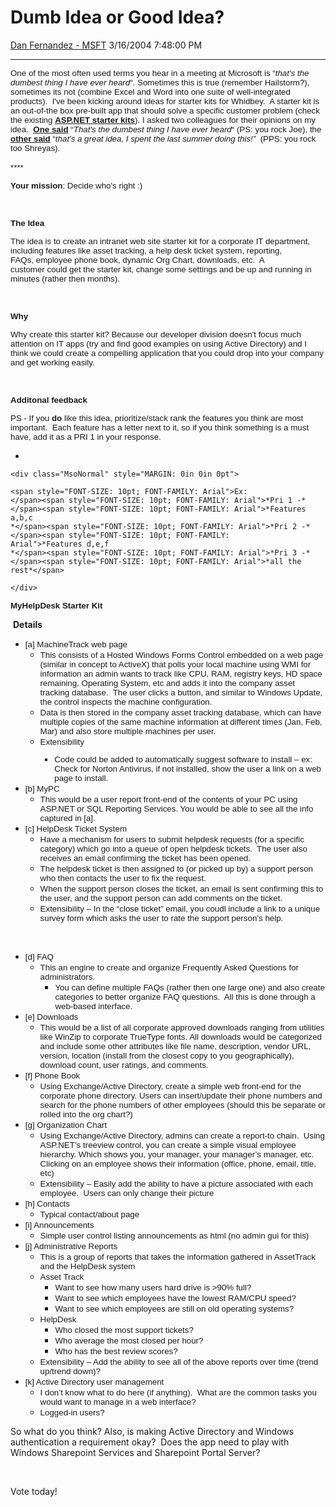 <div id="page">

# Dumb Idea or Good Idea?

[Dan Fernandez -
MSFT](https://social.msdn.microsoft.com/profile/Dan%20Fernandez%20-%20MSFT)
3/16/2004 7:48:00 PM

-----

<div id="content">

<span style="FONT-SIZE: 10pt; FONT-FAMILY: Arial">One of the most often
used terms you hear in a meeting at Microsoft is
“*<span class="underline">that's the dumbest thing I have ever
heard</span>*“. Sometimes this is true (remember Hailstorm?), sometimes
its not (combine Excel and Word into one suite of well-integrated
products).  I've been kicking around ideas for starter kits for
Whidbey.  A starter kit is an out-of-the box pre-built app that should
solve a specific customer problem (check the existing [**ASP.NET starter
kits**](http://www.asp.net/starterkits/)). I asked two colleagues for
their opinions on my idea.  **[One said](http://blogs.msdn.com/joen/)**
“*That's the dumbest thing I have ever heard*“ (PS: you rock Joe), the
[**other said**](http://www.thespoke.net/MyBlog/shredas/MyBlog.aspx)
“*that's a great idea, I spent the last summer doing this\!”*  (PPS:
you rock too Shreyas).</span>

<span style="FONT-SIZE: 10pt; FONT-FAMILY: Arial">****</span> 

<span style="FONT-SIZE: 10pt; FONT-FAMILY: Arial">**Your mission**:
Decide who's right :)</span>

<span style="FONT-SIZE: 10pt; FONT-FAMILY: Arial"></span> 

<span style="FONT-SIZE: 10pt; FONT-FAMILY: Arial">**The Idea**</span>

<span style="FONT-SIZE: 10pt; FONT-FAMILY: Arial">The idea is to create
an intranet web site starter kit for a corporate IT department,
including features like asset tracking, a help desk ticket system,
reporting, FAQs, employee phone book, dynamic Org Chart,
downloads, etc.  A customer could get the starter kit, change some
settings and be up and running in minutes (rather then months).  </span>

<span style="FONT-SIZE: 10pt; FONT-FAMILY: Arial"></span> 

<span style="FONT-SIZE: 10pt; FONT-FAMILY: Arial">**Why**</span>

<span style="FONT-SIZE: 10pt; FONT-FAMILY: Arial">Why create this
starter kit? Because our developer division doesn't focus much
attention on IT apps (try and find good examples on using Active
Directory) and I think we could create a compelling application that you
could drop into your company and get working easily.</span>

<span style="FONT-SIZE: 10pt; FONT-FAMILY: Arial"></span> 

<span style="FONT-SIZE: 10pt; FONT-FAMILY: Arial">**Additonal
feedback**</span>

<span style="FONT-SIZE: 10pt; FONT-FAMILY: Arial">PS - If you **do**
like this idea, prioritize/stack rank the features you think are most
important.  Each feature has a letter next to it, so if you think
something is a must have, add it as a PRI 1 in your response.</span>

  - 
    
    <div class="MsoNormal" style="MARGIN: 0in 0in 0pt">
    
    <span style="FONT-SIZE: 10pt; FONT-FAMILY: Arial">Ex:  
    </span><span style="FONT-SIZE: 10pt; FONT-FAMILY: Arial">*Pri 1 -*
    </span><span style="FONT-SIZE: 10pt; FONT-FAMILY: Arial">*Features
    a,b,c  
    *</span><span style="FONT-SIZE: 10pt; FONT-FAMILY: Arial">*Pri 2 -*
    </span><span style="FONT-SIZE: 10pt; FONT-FAMILY: Arial">*Features d,e,f  
    *</span><span style="FONT-SIZE: 10pt; FONT-FAMILY: Arial">*Pri 3 -*
    </span><span style="FONT-SIZE: 10pt; FONT-FAMILY: Arial">*all the
    rest*</span>
    
    </div>

<span style="FONT-SIZE: 10pt; FONT-FAMILY: Arial">**MyHelpDesk Starter
Kit**</span><span style="FONT-SIZE: 10pt; FONT-FAMILY: Arial"></span>

 **Details**

  - <span style="FONT-SIZE: 10pt; FONT-FAMILY: Arial">\[a\] MachineTrack
    web page</span>
      - <span style="FONT-SIZE: 10pt; FONT-FAMILY: Arial">This consists
        of a Hosted Windows Forms Control embedded on a web page
        (similar in concept to ActiveX) that polls your local machine
        using WMI for information an admin wants to track like CPU, RAM,
        registry keys, HD space remaining, Operating System, etc and
        adds it into the company asset tracking
        database.<span style="mso-spacerun: yes">  </span>The user
        clicks a button, and similar to Windows Update, the control
        inspects the machine
        configuration.<span style="mso-spacerun: yes">  </span></span>
      - <span style="FONT-SIZE: 10pt; FONT-FAMILY: Arial">Data is then
        stored in the company asset tracking database, which can have
        multiple copies of the same machine information at different
        times (Jan, Feb, Mar) and also store multiple machines per
        user.</span>
      - <span style="FONT-SIZE: 10pt; FONT-FAMILY: Arial">Extensibility
        - Code could be added to automatically suggest software to
        install – ex: Check for Norton Antivirus, if not installed, show
        the user a link on a web page to install.</span>
  - <span style="FONT-SIZE: 10pt; FONT-FAMILY: Arial">\[b\] MyPC</span>
      - <span style="FONT-SIZE: 10pt; FONT-FAMILY: Arial">This would be
        a user report front-end of the contents of your PC using ASP.NET
        or SQL Reporting Services. You would be able to see all the info
        captured in \[a\].</span>
  - <span style="FONT-SIZE: 10pt; FONT-FAMILY: Arial">\[c\] HelpDesk
    Ticket System</span>
      - <span style="FONT-SIZE: 10pt; FONT-FAMILY: Arial">Have a
        mechanism for users to submit helpdesk requests (for a specific
        category) which go into a queue of open helpdesk
        tickets.<span style="mso-spacerun: yes">  </span>The user also
        receives an email confirming the ticket has been opened. </span>
      - <span style="FONT-SIZE: 10pt; FONT-FAMILY: Arial">The helpdesk
        ticket is then assigned to (or picked up by) a support person
        who then contacts the user to fix the request.</span>
      - <span style="FONT-SIZE: 10pt; FONT-FAMILY: Arial">When the
        support person closes the ticket, an email is sent confirming
        this to the user, and the support person can add comments on the
        ticket.</span>
      - <span style="FONT-SIZE: 10pt; FONT-FAMILY: Arial">Extensibility
        – In the “close ticket” email, you coudl include a link to a
        unique survey form which asks the user to rate the support
        person’s help.</span>

<span style="FONT-SIZE: 10pt; FONT-FAMILY: Arial"></span>

 

  - <span style="FONT-SIZE: 10pt; FONT-FAMILY: Arial">\[d\] FAQ</span>
      - <span style="FONT-SIZE: 10pt; FONT-FAMILY: Arial">This an engine
        to create and organize Frequently Asked Questions for
        administrators.</span>
          - <span style="FONT-SIZE: 10pt; FONT-FAMILY: Arial">You can
            define multiple FAQs (rather then one large one) and also
            create categories to better organize FAQ
            questions.<span style="mso-spacerun: yes">  </span>All this
            is done through a web-based
    interface.</span>
  - <span style="FONT-SIZE: 10pt; FONT-FAMILY: Arial"><span style="mso-spacerun: yes">\[e\]
    </span>Downloads</span>
      - <span style="FONT-SIZE: 10pt; FONT-FAMILY: Arial">This would be
        a list of all corporate approved downloads ranging from
        utilities like WinZip to corporate TrueType fonts. All downloads
        would be categorized and include some other attributes like file
        name, description, vendor URL, version, location (install from
        the closest copy to you geographically), download count, user
        ratings, and comments. </span>
  - <span style="FONT-SIZE: 10pt; FONT-FAMILY: Arial">\[f\] Phone
    Book</span>
      - <span style="FONT-SIZE: 10pt; FONT-FAMILY: Arial">Using
        Exchange/Active Directory, create a simple web front-end for the
        corporate phone directory. Users can insert/update their phone
        numbers and search for the phone numbers of other employees
        (should this be separate or rolled into the org chart?)</span>
  - <span style="FONT-SIZE: 10pt; FONT-FAMILY: Arial">\[g\] Organization
    Chart</span>
      - <span style="FONT-SIZE: 10pt; FONT-FAMILY: Arial">Using
        Exchange/Active Directory, admins can create a report-to
        chain.<span style="mso-spacerun: yes">  </span>Using ASP.NET’s
        treeview control, you can create a simple visual employee
        hierarchy. Which shows you, your manager, your manager’s
        manager, etc.<span style="mso-spacerun: yes">  </span>Clicking
        on an employee shows their information (office, phone, email,
        title, etc)</span>
      - <span style="FONT-SIZE: 10pt; FONT-FAMILY: Arial">Extensibility
        – Easily add the ability to have a picture associated with
        each employee.<span style="mso-spacerun: yes">  </span>Users can
        only change their picture</span>
  - <span style="FONT-SIZE: 10pt; FONT-FAMILY: Arial">\[h\]
    Contacts</span>
      - <span style="FONT-SIZE: 10pt; FONT-FAMILY: Arial">Typical
        contact/about page</span>
  - <span style="FONT-SIZE: 10pt; FONT-FAMILY: Arial">\[i\]
    Announcements</span>
      - <span style="FONT-SIZE: 10pt; FONT-FAMILY: Arial">Simple user
        control listing announcements as html (no admin gui for
        this)</span>
  - <span style="FONT-SIZE: 10pt; FONT-FAMILY: Arial">\[j\]
    Administrative
    Reports<span style="mso-tab-count: 3">                         
    </span></span>
      - <span style="FONT-SIZE: 10pt; FONT-FAMILY: Arial">This is a
        group of reports that takes the information gathered in
        AssetTrack and the HelpDesk system</span>
      - <span style="FONT-SIZE: 10pt; FONT-FAMILY: Arial">Asset
        Track</span>
          - <span style="FONT-SIZE: 10pt; FONT-FAMILY: Arial">Want to
            see how many users hard drive is \>90% full?</span>
          - <span style="FONT-SIZE: 10pt; FONT-FAMILY: Arial">Want to
            see which employees have the lowest RAM/CPU speed?</span>
          - <span style="FONT-SIZE: 10pt; FONT-FAMILY: Arial">Want to
            see which employees are still on old operating
            systems?</span>
      - <span style="FONT-SIZE: 10pt; FONT-FAMILY: Arial">HelpDesk</span>
          - <span style="FONT-SIZE: 10pt; FONT-FAMILY: Arial">Who closed
            the most support tickets?</span>
          - <span style="FONT-SIZE: 10pt; FONT-FAMILY: Arial">Who
            average the most closed per hour?</span>
          - <span style="FONT-SIZE: 10pt; FONT-FAMILY: Arial">Who has
            the best review scores?</span>
      - <span style="FONT-SIZE: 10pt; FONT-FAMILY: Arial">Extensibility
        – Add the ability to see all of the above reports over time
        (trend up/trend down)? </span>
  - <span style="FONT-SIZE: 10pt; FONT-FAMILY: Arial">\[k\] Active
    Directory user management</span>
      - <span style="FONT-SIZE: 10pt; FONT-FAMILY: Arial">I don’t know
        what to do here (if anything).<span style="mso-spacerun: yes"> 
        </span>What are the common tasks you would want to manage in a
        web interface?</span>
      - <span style="FONT-SIZE: 10pt; FONT-FAMILY: Arial">Logged-in
        users?</span>

<span style="FONT-SIZE: 10pt; FONT-FAMILY: Arial"></span>

So what do you think? Also, is making Active Directory and Windows
authentication a requirement okay?  Does the app need to play with
Windows Sharepoint Services and Sharepoint Portal Server?

<span style="FONT-SIZE: 10pt; FONT-FAMILY: Arial"></span>

 

<span style="FONT-SIZE: 10pt; FONT-FAMILY: Arial"></span>

Vote today\!

<span style="FONT-SIZE: 10pt; FONT-FAMILY: Arial"></span>

 

</div>

</div>
